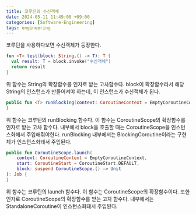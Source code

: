 ```yaml
---
title: 코루틴의 수신객체
date: 2024-05-11 11:49:08 +09:00
categories: [Software-Engineering]
tags: engineering
---
```


코루틴을 사용하다보면 수신객체가 등장한다.

```kotlin
fun <T> test(block: String.() -> T): T { 
  val result: T = block.invoke("수신객체")
  return result
}
```

위 함수는 String의 확장함수를 인자로 받는 고차함수다. block이 확장함수라서 해당 String의 인스턴스가 만들어져야 하는데, 이 인스턴스가 수신객체가 된다. 

```kotlin
public fun <T> runBlocking(context: CoroutineContext = EmptyCoroutineContext, block: suspend CoroutineScope.() -> T): T {
}
```

위 함수는 코루틴의 runBlocking 함수다. 이 함수는 CoroutineScope의 확장함수를 인자로 받는 고차 함수다. 내부에서 block을 호출할 때는 CoroutineScope을 인스턴스화해서 주입해줘야한다. 
runBlocking 내부에서는 BlockingCoroutine이라는 구현체가 인스턴스화돼서 주입된다. 

```kotlin
public fun CoroutineScope.launch(
    context: CoroutineContext = EmptyCoroutineContext,
    start: CoroutineStart = CoroutineStart.DEFAULT,
    block: suspend CoroutineScope.() -> Unit
): Job {
}
```

위 함수는 코루틴의 launch 함수다. 이 함수는 CoroutineScope의 확장함수이다. 또한 인자로 CoroutineScope의 확장함수를 받는 고차 함수다. 내부에서는 StandaloneCoroutine이 인스턴스화돼서 주입된다.

